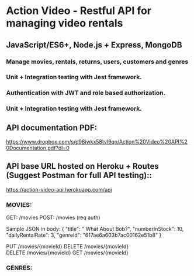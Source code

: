 # Action Video - Restful API for managing video rentals
## JavaScript/ES6+, Node.js + Express, MongoDB
### Manage movies, rentals, returns, users, customers and genres
### Unit + Integration testing with Jest framework.
### Authentication with JWT and role based authorization. 
### Unit + Integration testing with Jest framework.
## API documentation PDF:
https://www.dropbox.com/s/d98iwkx58tvl9qn/Action%20Video%20API%20Documentation.pdf?dl=0
## API base URL hosted on Heroku + Routes (Suggest Postman for full API testing)::
https://action-video-api.herokuapp.com/api
### MOVIES:
GET: /movies 
POST: /movies (req auth)

Sample JSON in body:
{
    "title": " What About Bob?",
    "numberInStock": 10,
    "dailyRentalRate": 3,
    "genreId": "617ae6a603b7ac00162e51b8"
}


PUT	/movies/{movieId}
DELETE	/movies/{movieId}	 
DELETE	/movies/{movieId}
GET	/movies/{movieId}	 
### GENRES:

